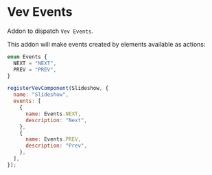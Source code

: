 # Vev Events

Addon to dispatch `Vev Events`.

This addon will make events created by elements available as actions:

```js
enum Events {
  NEXT = "NEXT",
  PREV = "PREV",
}

registerVevComponent(Slideshow, {
  name: "Slideshow",
  events: [
    {
      name: Events.NEXT,
      description: "Next",
    },
    {
      name: Events.PREV,
      description: "Prev",
    },
  ],
});
```